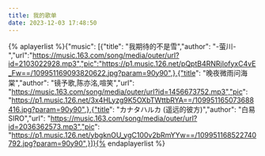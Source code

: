 ```yaml
---
title: 我的歌单
date: 2023-12-03 17:48:50
---
```

{% aplayerlist %}{"music": [{"title": "我期待的不是雪","author": "-萤川-","url":"https://music.163.com/song/media/outer/url?id=2103022928.mp3","pic":"https://p1.music.126.net/pQptB4RNRjIofyxC4vE_Fw==/109951169093820622.jpg?param=90y90",},{"title": "晚夜微雨问海棠","author": "镜予歌,陈亦洺,喧笑","url": "https://music.163.com/song/media/outer/url?id=1456673752.mp3","pic": "https://p1.music.126.net/3x4HLyzg9K5OXbTWttbRYA==/109951165073688416.jpg?param=90y90",},{"title": "カナタハルカ (遥远的彼方)","author": "白易SIRO","url": "https://music.163.com/song/media/outer/url?id=2036362573.mp3","pic": "https://p1.music.126.net/ybgknOU_ygC100v2bRmYYw==/109951168522740792.jpg?param=90y90",}]}{% endaplayerlist %}